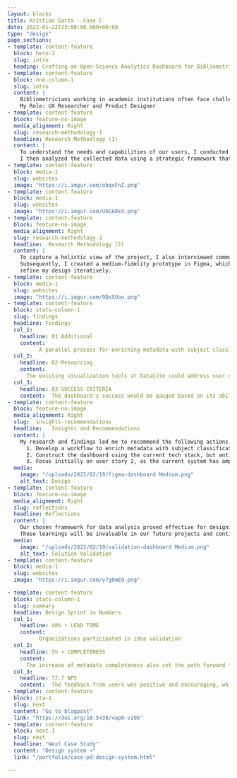 ```yaml
---
layout: blocks
title: Kristian Garza - Case C
date: 2022-01-22T23:00:00.000+00:00
type: "design"
page_sections:
- template: content-feature
  block: hero-1
  slug: intro
  heading: Crafting an Open-Science Analytics Dashboard for Bibliometricians
- template: content-feature
  block: one-column-1
  slug: intro
  content: |
    Bibliometricians working in academic institutions often face challenges when needing to conduct quick analyses due to a lack of streamlined tools. The conventional method involving APIs and backend workflows can be time-consuming and requires specific technical know-how. This project aimed to develop a dashboard for bibliometricians, which would not only save them time but also provide a platform where their analyses could be hosted, thus promoting open science.
    My Role: UX Researcher and Product Designer
- template: content-feature
  block: feature-no-image
  media_alignment: Right
  slug: research-methodology-1
  headline: Research Methodlogy (1)
  content: | 
    To understand the needs and capabilities of our users, I conducted in-depth interviews with bibliometricians from different organizations. My questionnaire explored their technical capabilities and the data dimensions required for their work.
    I then analyzed the collected data using a strategic framework that categorized insights into dimensions, indicators, aggregations, computations, and filters. This methodology greatly informed my design of the visualizations.
- template: content-feature
  block: media-1
  slug: websites
  image: "https://i.imgur.com/obqvFnZ.png"
- template: content-feature
  block: media-1
  slug: websites
  image: "https://i.imgur.com/UbCA8xX.png"
- template: content-feature
  block: feature-no-image
  media_alignment: Right
  slug: research-methodology-2
  headline:  Research Methodology (2)
  content: | 
    To capture a holistic view of the project, I also interviewed community stakeholders, funders, and the engineering team at DataCite. These interviews were pivotal in identifying the community's needs, defining the dashboard's success criteria, and understanding the feasibility in the context of DataCite's infrastructure.
    Subsequently, I created a medium-fidelity prototype in Figma, which was presented to ten experts during expert walkthroughs. This interactive approach allowed me to gain detailed insights and feedback to
    refine my design iteratively.
- template: content-feature
  block: media-1
  slug: websites
  image: "https://i.imgur.com/9OxXUoo.png"
- template: content-feature
  block: stats-column-1
  slug: findings
  headline: Findings
  col_1:
    headline: 01 Additional
    content: 
          A parallel process for enriching metadata with subject classification was necessary due to the existing infrastructure limitations.
  col_2:
    headline: 02 Resourcing
    content: 
      The existing visualization tools at DataCite could address user needs, but significant backend development would be required for data processing.
  col_3:
    headline: 03 SUCCESS CRITERIA
    content:  The dashboard's success would be gauged based on its ability to address at least one of the user stories within the stipulated time frame.
- template: content-feature
  block: feature-no-image
  media_alignment: Right
  slug:  insights-recommendations
  headline:   Insights and Recommendations 
  content: | 
    My research and findings led me to recommend the following actions:
      1. Develop a workflow to enrich metadata with subject classification using client information as a proxy.
      2. Construct the dashboard using the current tech stack, but anticipate heavy backend alterations.
      3. Focus initially on user story 2, as the current system has ample data for useful visualizations.
  media:
    image: "/uploads/2022/02/19/figma-dashboard Medium.png"
    alt_text: Design
- template: content-feature
  block: feature-no-image
  media_alignment: Right
  slug: reflections
  headline: Reflections
  content: | 
    Our chosen framework for data analysis proved effective for designing the visualizations.
    These learnings will be invaluable in our future projects and continuous improvement of the dashboard.
  media:
    image: "/uploads/2022/02/19/validation-dashboard Medium.png"
    alt_text: Solution Validation
- template: content-feature
  block: media-1
  slug: websites
  image: "https://i.imgur.com/y7g0mE9.png"

- template: content-feature
  block: stats-column-1
  slug: summary
  headline: Design Sprint in Numbers
  col_1:
    headline: 40% ⬇ LEAD TIME
    content: 
          Organizations participated in idea validation
  col_2:
    headline: 5% ⬇ COMPLETENESS
    content: 
      The increase of metadata completeness also set the path forward for a whole new set of features
  col_3:
    headline: 72.7 NPS
    content:  The feedback from users was positive and encouraging, which indicated a high level of user satisfaction.
- template: content-feature
  block: cta-1
  slug: next
  content: "Go to blogpost"
  link: "https://doi.org/10.5438/vwp0-vz05"
- template: content-feature
  block: next-1
  slug: next
  headline: "Next Case Study"
  content: "Design system ➔"
  link: "/portfolio/case-pd-design-system.html"

---
```






